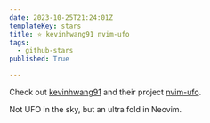 ```yaml
---
date: 2023-10-25T21:24:01Z
templateKey: stars
title: ⭐ kevinhwang91 nvim-ufo
tags:
  - github-stars
published: True

---
```


Check out [kevinhwang91](https://github.com/kevinhwang91) and their project [nvim-ufo](https://github.com/kevinhwang91/nvim-ufo).

Not UFO in the sky, but an ultra fold in Neovim.
